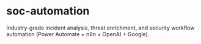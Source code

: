 # soc-automation
Industry-grade incident analysis, threat enrichment, and security workflow automation (Power Automate + n8n + OpenAI + Google).
